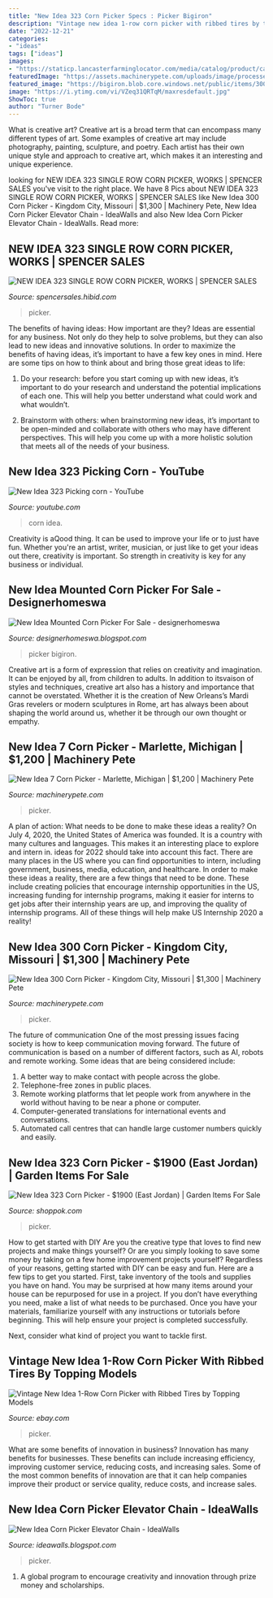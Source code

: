 ```yaml
---
title: "New Idea 323 Corn Picker Specs : Picker Bigiron"
description: "Vintage new idea 1-row corn picker with ribbed tires by topping models"
date: "2022-12-21"
categories:
- "ideas"
tags: ["ideas"]
images:
- "https://staticp.lancasterfarminglocator.com/media/catalog/product/cache/1/image/9df78eab33525d08d6e5fb8d27136e95/W/I/WIN_20170810_08_56_47_Pro.jpg"
featuredImage: "https://assets.machinerypete.com/uploads/image/processed_image/13312215/img.axd"
featured_image: "https://bigiron.blob.core.windows.net/public/items/3001349722d6e71180c200155d746513/newidea3052rowcornpicker-41.jpg"
image: "https://i.ytimg.com/vi/VZeq31QRTqM/maxresdefault.jpg"
ShowToc: true
author: "Turner Bode"
---
```



What is creative art?
Creative art is a broad term that can encompass many different types of art. Some examples of creative art may include photography, painting, sculpture, and poetry. Each artist has their own unique style and approach to creative art, which makes it an interesting and unique experience.

	

		
looking for NEW IDEA 323 SINGLE ROW CORN PICKER, WORKS | SPENCER SALES you've visit to the right place. We have 8 Pics about NEW IDEA 323 SINGLE ROW CORN PICKER, WORKS | SPENCER SALES like New Idea 300 Corn Picker - Kingdom City, Missouri | $1,300 | Machinery Pete, New Idea Corn Picker Elevator Chain - IdeaWalls and also New Idea Corn Picker Elevator Chain - IdeaWalls. Read more:
		
    
## NEW IDEA 323 SINGLE ROW CORN PICKER, WORKS | SPENCER SALES

<img loading=lazy src="https://media.sandhills.com/img.axd?id=4323045887&amp;wid=&amp;p=&amp;ext=&amp;w=0&amp;h=0&amp;t=&amp;lp=&amp;c=True&amp;wt=False&amp;sz=Max&amp;rt=0&amp;checksum=hCpwyuyvknyKrgKwt0IiN6mFjvrzC5Pu" onerror="this.onerror=null;this.src='https://tse4.mm.bing.net/th?id=OIP.qRSj4R5x-02QX_vYIOcmsgHaE7&amp;pid=15.1';" alt="NEW IDEA 323 SINGLE ROW CORN PICKER, WORKS | SPENCER SALES">

_Source: spencersales.hibid.com_

>picker. 

	

The benefits of having ideas: How important are they?
Ideas are essential for any business. Not only do they help to solve problems, but they can also lead to new ideas and innovative solutions. In order to maximize the benefits of having ideas, it’s important to have a few key ones in mind. Here are some tips on how to think about and bring those great ideas to life:
1. Do your research: before you start coming up with new ideas, it’s important to do your research and understand the potential implications of each one. This will help you better understand what could work and what wouldn’t.

2. Brainstorm with others: when brainstorming new ideas, it’s important to be open-minded and collaborate with others who may have different perspectives. This will help you come up with a more holistic solution that meets all of the needs of your business.

    
## New Idea 323 Picking Corn - YouTube

<img loading=lazy src="https://i.ytimg.com/vi/VZeq31QRTqM/maxresdefault.jpg" onerror="this.onerror=null;this.src='https://tse3.mm.bing.net/th?id=OIP.BEoR9XOEgMJh7sUUndvnXQHaEK&amp;pid=15.1';" alt="New Idea 323 Picking corn - YouTube">

_Source: youtube.com_

>corn idea. 

	

Creativity is aQood thing. It can be used to improve your life or to just have fun. Whether you're an artist, writer, musician, or just like to get your ideas out there, creativity is important. So strength in creativity is key for any business or individual.

    
## New Idea Mounted Corn Picker For Sale - Designerhomeswa

<img loading=lazy src="https://bigiron.blob.core.windows.net/public/items/3001349722d6e71180c200155d746513/newidea3052rowcornpicker-41.jpg" onerror="this.onerror=null;this.src='https://tse1.mm.bing.net/th?id=OIP.Ir5F2ZqJJ2rzQGi8_A1o6QHaFj&amp;pid=15.1';" alt="New Idea Mounted Corn Picker For Sale - designerhomeswa">

_Source: designerhomeswa.blogspot.com_

>picker bigiron. 

	

Creative art is a form of expression that relies on creativity and imagination. It can be enjoyed by all, from children to adults. In addition to itsvaison of styles and techniques, creative art also has a history and importance that cannot be overstated. Whether it is the creation of New Orleans’s Mardi Gras revelers or modern sculptures in Rome, art has always been about shaping the world around us, whether it be through our own thought or empathy.

    
## New Idea 7 Corn Picker - Marlette, Michigan | $1,200 | Machinery Pete

<img loading=lazy src="https://assets.machinerypete.com/uploads/image/processed_image/9875370/img.axd" onerror="this.onerror=null;this.src='https://tse4.mm.bing.net/th?id=OIP.AOc0n3ANmgSZa97EOX7QSgHaFj&amp;pid=15.1';" alt="New Idea 7 Corn Picker - Marlette, Michigan | $1,200 | Machinery Pete">

_Source: machinerypete.com_

>picker. 

	

A plan of action: What needs to be done to make these ideas a reality?
On July 4, 2020, the United States of America was founded. It is a country with many cultures and languages. This makes it an interesting place to explore and intern in. ideas for 2022 should take into account this fact. There are many places in the US where you can find opportunities to intern, including government, business, media, education, and healthcare. 
In order to make these ideas a reality, there are a few things that need to be done. These include creating policies that encourage internship opportunities in the US, increasing funding for internship programs, making it easier for interns to get jobs after their internship years are up, and improving the quality of internship programs. All of these things will help make US Internship 2020 a reality!

    
## New Idea 300 Corn Picker - Kingdom City, Missouri | $1,300 | Machinery Pete

<img loading=lazy src="https://assets.machinerypete.com/uploads/image/processed_image/13312215/img.axd" onerror="this.onerror=null;this.src='https://tse1.mm.bing.net/th?id=OIP.yqVZLGXLsmbnt2KJjVcxOQHaE8&amp;pid=15.1';" alt="New Idea 300 Corn Picker - Kingdom City, Missouri | $1,300 | Machinery Pete">

_Source: machinerypete.com_

>picker. 

	

The future of communication
One of the most pressing issues facing society is how to keep communication moving forward. The future of communication is based on a number of different factors, such as AI, robots and remote working. Some ideas that are being considered include: 
1. A better way to make contact with people across the globe. 
2. Telephone-free zones in public places. 
3. Remote working platforms that let people work from anywhere in the world without having to be near a phone or computer. 
4. Computer-generated translations for international events and conversations. 
5. Automated call centres that can handle large customer numbers quickly and easily.

    
## New Idea 323 Corn Picker - $1900 (East Jordan) | Garden Items For Sale

<img loading=lazy src="https://storage.bhs.cloud.ovh.net/v1/AUTH_e7d15450bedd40b9b599e075527df3cb/centralmich/fNew_Idea_323_Corn_Picker__1900_East_Jord_5990076782f4b.jpg" onerror="this.onerror=null;this.src='https://tse4.mm.bing.net/th?id=OIP.472O3zCl0VBvcOTvgoayMAHaGQ&amp;pid=15.1';" alt="New Idea 323 Corn Picker - $1900 (East Jordan) | Garden Items For Sale">

_Source: shoppok.com_

>picker. 

	

How to get started with DIY
Are you the creative type that loves to find new projects and make things yourself? Or are you simply looking to save some money by taking on a few home improvement projects yourself? Regardless of your reasons, getting started with DIY can be easy and fun. Here are a few tips to get you started.
First, take inventory of the tools and supplies you have on hand. You may be surprised at how many items around your house can be repurposed for use in a project. If you don’t have everything you need, make a list of what needs to be purchased. Once you have your materials, familiarize yourself with any instructions or tutorials before beginning. This will help ensure your project is completed successfully.

Next, consider what kind of project you want to tackle first.

    
## Vintage New Idea 1-Row Corn Picker With Ribbed Tires By Topping Models

<img loading=lazy src="https://i.ebayimg.com/images/g/dVcAAOSwTmBfanMA/s-l400.jpg" onerror="this.onerror=null;this.src='https://tse3.mm.bing.net/th?id=OIP.DZWjG43jekWqaKVnpQMWHwAAAA&amp;pid=15.1';" alt="Vintage New Idea 1-Row Corn Picker with Ribbed Tires by Topping Models">

_Source: ebay.com_

>picker. 

	

What are some benefits of innovation in business?
Innovation has many benefits for businesses. These benefits can include increasing efficiency, improving customer service, reducing costs, and increasing sales. Some of the most common benefits of innovation are that it can help companies improve their product or service quality, reduce costs, and increase sales.

    
## New Idea Corn Picker Elevator Chain - IdeaWalls

<img loading=lazy src="https://staticp.lancasterfarminglocator.com/media/catalog/product/cache/1/image/9df78eab33525d08d6e5fb8d27136e95/W/I/WIN_20170810_08_56_47_Pro.jpg" onerror="this.onerror=null;this.src='https://tse2.mm.bing.net/th?id=OIP.PV8EqZQCuy9FcyV9IXqihwHaEK&amp;pid=15.1';" alt="New Idea Corn Picker Elevator Chain - IdeaWalls">

_Source: ideawalls.blogspot.com_

>picker. 

	

1. A global program to encourage creativity and innovation through prize money and scholarships. 

